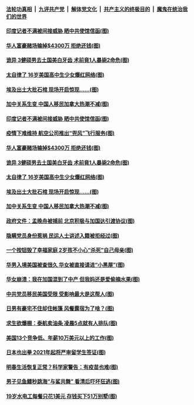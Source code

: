 

####  [法轮功真相](../../../../basic/blob/master/README.md?t=10081502) &nbsp;|&nbsp; [九评共产党](../../../../9ping.md/blob/master/README.md?t=10081502) &nbsp;|&nbsp; [解体党文化](../../../../jtdwh.md/blob/master/README.md?t=10081502)  &nbsp;|&nbsp; [共产主义的终极目的](../../../../gczydzjmd.md/blob/master/README.md?t=10081502) &nbsp;|&nbsp; [魔鬼在统治我们的世界](../../../../mgztzwmdsj.md/blob/master/README.md?t=10081502) 

#### [印度记者不满被间接威胁 晒中共使馆信函(图)](../pages/p3/948509.md?t=10081502) 

#### [华人富豪赌场输掉$4300万 拒绝还钱(图)](../pages/p3/948492.md?t=10081502) 

#### [诡异 3健硕男去土国美白牙齿 术前竟1人暴毙2命危(图)](../pages/p3/948486.md?t=10081502) 

#### [太自律了 16岁美国高中生少女爆红网络(图)](../pages/p3/948477.md?t=10081502) 

#### [埃及出土大批石棺 现场开启惊现……(图)](../pages/p3/948467.md?t=10081502) 

#### [加中关系生变 中国人移民加拿大热潮不减(图)](../pages/p3/948438.md?t=10081502) 

#### [印度记者不满被间接威胁 晒中共使馆信函(图)](../pages/p3/948509.md?t=10081502) 

#### [疫情下难维持 航空公司推出“兜风”飞行服务(图)](../pages/p3/948508.md?t=10081502) 

#### [华人富豪赌场输掉$4300万 拒绝还钱(图)](../pages/p3/948492.md?t=10081502) 

#### [诡异 3健硕男去土国美白牙齿 术前竟1人暴毙2命危(图)](../pages/p3/948486.md?t=10081502) 

#### [太自律了 16岁美国高中生少女爆红网络(图)](../pages/p3/948477.md?t=10081502) 

#### [埃及出土大批石棺 现场开启惊现……(图)](../pages/p3/948467.md?t=10081502) 

#### [加中关系生变 中国人移民加拿大热潮不减(图)](../pages/p3/948438.md?t=10081502) 

#### [政府文件：孟晚舟被捕前 北京积极与加国达引渡协议(图)](../pages/p3/948436.md?t=10081502) 

#### [隐瞒党员身份惹祸 民运人士讲述入籍被拒经过(图)](../pages/p3/948398.md?t=10081502) 

#### [一个按钮毁了幸福家庭 2岁孩不小心“杀死”自己母亲(图)](../pages/p3/948379.md?t=10081502) 

#### [华男入境美国被查很久 华女被直接请进“小黑屋”(图)](../pages/p3/948387.md?t=10081502) 

#### [华女崩溃：我在加国混到了中产 但我妈还是爱偷摘水果(图)](../pages/p3/948373.md?t=10081502) 

#### [中共党员移民美国受限 受影响最大是这帮人(图)](../pages/p3/948311.md?t=10081502) 

#### [日男有豪宅不住却住帐篷 风餐露宿为了啥？(图)](../pages/p3/948303.md?t=10081502) 

#### [求生欲爆棚：泰航卖油条 凌晨5点就有人排队(图)](../pages/p3/948292.md?t=10081502) 

#### [美国13个竞争低、年薪10万美元以上的工作(图)](../pages/p3/948289.md?t=10081502) 

#### [日本也出拳 2021年起将严审留学生签证(图)](../pages/p3/948282.md?t=10081502) 

#### [明春生活恢复正常？科学家警告：有疫苗也难(图)](../pages/p3/948270.md?t=10081502) 

#### [男子见鱼鳍秒跳海“与鲨共舞” 看清后吓坏狂逃(图)](../pages/p3/948226.md?t=10081502) 

#### [19岁水电工每餐只花1美元 存钱买下51万别墅(图)](../pages/p3/948224.md?t=10081502) 

